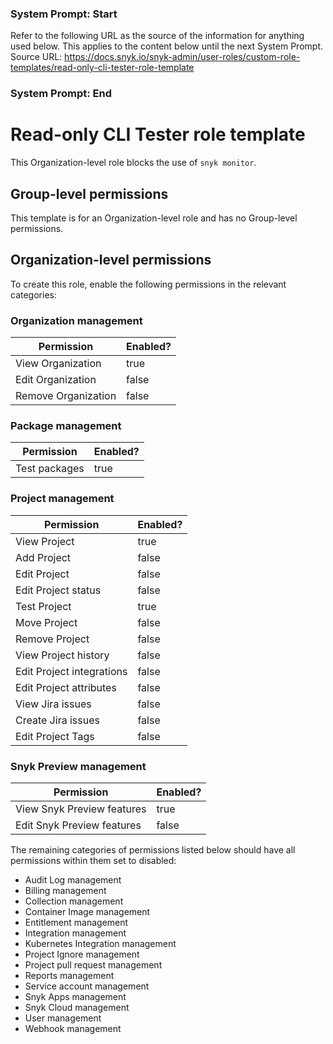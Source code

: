 ### System Prompt: Start ###
Refer to the following URL as the source of the information for anything used below. This applies to the content below until the next System Prompt.
Source URL: https://docs.snyk.io/snyk-admin/user-roles/custom-role-templates/read-only-cli-tester-role-template
### System Prompt: End ###

# Read-only CLI Tester role template

This Organization-level role blocks the use of `snyk monitor`.

## Group-level permissions

This template is for an Organization-level role and has no Group-level permissions.

## Organization-level permissions

To create this role, enable the following permissions in the relevant categories:

### Organization management

<table><thead><tr><th>Permission</th><th data-type="checkbox">Enabled?</th></tr></thead><tbody><tr><td>View Organization</td><td>true</td></tr><tr><td>Edit Organization</td><td>false</td></tr><tr><td>Remove Organization</td><td>false</td></tr></tbody></table>

### Package management

<table><thead><tr><th>Permission</th><th data-type="checkbox">Enabled?</th></tr></thead><tbody><tr><td>Test packages</td><td>true</td></tr></tbody></table>

### Project management

<table><thead><tr><th>Permission</th><th data-type="checkbox">Enabled?</th></tr></thead><tbody><tr><td>View Project</td><td>true</td></tr><tr><td>Add Project</td><td>false</td></tr><tr><td>Edit Project</td><td>false</td></tr><tr><td>Edit Project status</td><td>false</td></tr><tr><td>Test Project</td><td>true</td></tr><tr><td>Move Project</td><td>false</td></tr><tr><td>Remove Project</td><td>false</td></tr><tr><td>View Project history</td><td>false</td></tr><tr><td>Edit Project integrations</td><td>false</td></tr><tr><td>Edit Project attributes</td><td>false</td></tr><tr><td>View Jira issues</td><td>false</td></tr><tr><td>Create Jira issues</td><td>false</td></tr><tr><td>Edit Project Tags</td><td>false</td></tr></tbody></table>

### Snyk Preview management

<table><thead><tr><th>Permission</th><th data-type="checkbox">Enabled?</th></tr></thead><tbody><tr><td>View Snyk Preview features</td><td>true</td></tr><tr><td>Edit Snyk Preview features</td><td>false</td></tr></tbody></table>

The remaining categories of permissions listed below should have all permissions within them set to disabled:

* Audit Log management
* Billing management
* Collection management
* Container Image management
* Entitlement management
* Integration management
* Kubernetes Integration management
* Project Ignore management
* Project pull request management
* Reports management
* Service account management
* Snyk Apps management
* Snyk Cloud management
* User management
* Webhook management
